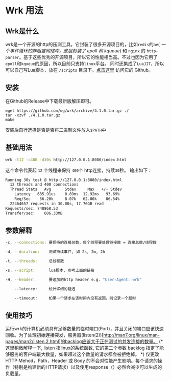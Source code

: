 # Wrk 用法
## Wrk是什么
wrk是一个开源的http的压测工具，它封装了很多开源项目的，比如`redis`的`ae`( *一个事件循环的非阻塞网络库，底层封装了 epoll 和 kqueue*) 和 `nginx` 的 `http-parser`。基于这些优秀的开源项目，所以它的性能相当高。不过也因为它用了`epoll`和`kqueue`的原因，所以目前只支持`linux`平台。
同时还集成了`LuaJIT`，所以可以自己写Lua脚本，放在 `/scripts` 目录下。[点击这里](https://github.com/wg/wrk) 访问它的 Github。

## 安装
在Github的Release中下载最新版解压即可。
```
wget https://github.com/wg/wrk/archive/4.1.0.tar.gz ./
tar -xzvf ./4.1.0.tar.gz
make
```
安装后自行选择是否是否将二进制文件放入`$PATH`中

## 基础用法
```bash
wrk -t12 -c400 -d30s http://127.0.0.1:8080/index.html
```

这个命令代表起 `12` 个线程来保持 `400`个 http连接，持续`30`秒。
输出如下：
```bash
Running 30s test @ http://127.0.0.1:8080/index.html
  12 threads and 400 connections
  Thread Stats   Avg      Stdev     Max   +/- Stdev
    Latency   635.91us    0.89ms  12.92ms   93.69%
    Req/Sec    56.20k     8.07k   62.00k    86.54%
  22464657 requests in 30.00s, 17.76GB read
Requests/sec: 748868.53
Transfer/sec:    606.33MB
```

## 参数解释
```bash
-c, --connections: 要保持的连接总数，每个线程要处理链接数 = 连接总数/线程数

-d, --duration:    测试持续事件, 如 2s, 2m, 2h

-t, --threads:     总线程数

-s, --script:      lua脚本, 参考上面的链接

-H, --header:      要追加的http header e.g. "User-Agent: wrk"

    --latency:     统计详细的延迟

    --timeout:     如果一个请求在该时间内没有返回，则记录一个超时
```

## 使用技巧
运行wrk的计算机必须具有足够数量的临时端口(Port)，并且关闭的端口应该快速回收。为了处理初始连接突发，服务器(listen(2))[http://man7.org/linux/man-pages/man2/listen.2.html]的backlog应该大于正在测试的并发连接的数量。
(*这里稍微解释一下, listen 指linux的系统函数, 它的第二个参数 backlog 指定了能够服务的客户端最大数量，如果超过这个数量的请求都会被拒绝掉。 *)
仅更改HTTP Mehod，Path，Header 或 Body 的不会对性能产生影响。每个请求的操作（特别是构建新的HTTP请求）以及使用response（）必然会减少可以生成的负载量。